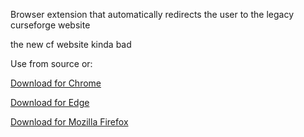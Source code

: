 Browser extension that automatically redirects the user to the legacy curseforge website

the new cf website kinda bad

Use from source or:

[Download for Chrome](https://chrome.google.com/webstore/detail/legacy-curseforge/demgedckcknojckmoaijngacegggnpem/related)

[Download for Edge](https://microsoftedge.microsoft.com/addons/detail/legacy-curseforge/kjeaegognedbnncofajgjcdifgndjeng)

[Download for Mozilla Firefox](https://addons.mozilla.org/en-US/firefox/addon/legacy-curseforge/)
